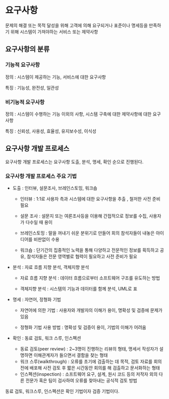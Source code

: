 # 요구사항
문제의 해결 또는 목적 달성을 위해 고객에 의해 요구되거나 표준이나 명세등을 만족하기 위해 시스템이 가져야하는 서비스 또는 제약사항



## 요구사항의 분류

### 기능적 요구사항

정의 :  시스템이 제공하는 기능, 서비스에 대한 요구사항

특징 : 기능성, 완전성, 일관성

### 비기능적 요구사항

정의 : 시스템이 수행하는 기능 이외의 사항, 시스템 구축에 대한 제약사항에 대한 요구사항

특징 : 신뢰성, 사용성, 효율성, 유지보수성, 이식성

## 요구사항 개발 프로세스
요구사항 개발 프로세스는 요구사항 도출, 분석, 명세, 확인 순으로 진행된다.

### 요구사항 개발 프로세스 주요 기법

* 도출 : 인터뷰, 설문조사, 브레인스토밍, 워크숍

  * 인터뷰 : 1:1로 사용자 측과 시스템에 대한 요구사항을 추출 , 철저한 사전 준비 필요

  * 설문 조사 : 설문지 또는 여론조사등을 이용해 간접적으로 정보를 수집, 사용자가 다수일 때 용이

  * 브레인스토밍 : 말을 꺼내기 쉬운 분위기로 만들어 회의 참석자들이 내놓은 아이디어를 비판없이 수용

  * 워크숍 : 단기간의 집중적인 노력을 통해 다양하고 전문적인 정보를 획득하고 공유, 참석자들은 전문 영역별로 협력이 필요하고 사전 준비가 필요


* 분석 : 자료 흐름 지향 분석, 객체지향 분석

  * 자료 흐름 지향 분석 : 데이터 흐름으로부터 소프트웨어 구조를 유도하는 방법

  * 객체지향 분석 : 시스템의 기능과 데이터를 함께 분석, UML로 표

* 명세 : 자연어, 정형화 기법

  *  자연어에 의한 기법 : 사용자와 개발자의 이해가 용이, 명확성 및 검증에 문제가 있음
  
  *  정형화 기법 사용 방법 : 명확성 및 검증이 용이, 기법의 이해가 어려움

* 확인 : 동료 검토, 워크 스루, 인스펙션
  * 동료 검토(peer review) : 2~3명이 진행하는 리뷰의 형태, 명세서 작성자가 설명하면 이해관계자가 들으면서 결함을 찾는 형태
  * 워크 스루(walkthrough) : 오류를 초기에 검출하는 데 목적, 검토 자료를 회의전에 배포해 사전 검토 후 짧은 시간동안 회의를 해 검출하고 문서화하는 형태
  * 인스펙션(inspection) : 소프트웨어 요구, 설계, 원시 코드 등의 저작자 외의 다른 전문가 혹은 팀이 검사하여 오류를 찾아내는 공식적 검토 방법

동료 검토, 워크스루, 인스펙션은 확인 기법이자 검증 기법이다.

